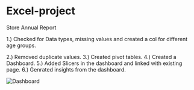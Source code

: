 # Excel-project
Store Annual Report


1.) Checked for Data types, missing values and created a col for different age groups.

2.) Removed duplicate values.
3.) Created pivot tables.
4.) Created a Dashboard.
5.) Added Slicers in the dashboard and linked with existing page.
6.) Genrated insights from the dashboard.









![Dashboard](https://github.com/user-attachments/assets/321ddfe0-9211-4a2f-ac12-edce55d4fb28)
